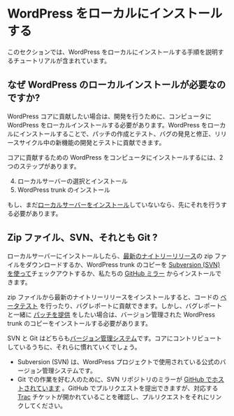 <!--
# Installing WordPress Locally
-->

# WordPress をローカルにインストールする

<!--
This section of the handbook contains tutorials that will walk you through the process of installing WordPress locally.
-->

このセクションでは、WordPress をローカルにインストールする手順を説明するチュートリアルが含まれています。

<!--
## Why do I need a local WordPress install?
-->

## なぜ WordPress のローカルインストールが必要なのですか?

<!--
If you want to contribute to WordPress core, you need to have a local install of WordPress on your computer to break, play with, and develop with. A local WordPress install allows you to create/test patches, find/fix bugs, and help develop/test new features during a release cycle.
-->

WordPress コアに貢献したい場合は、開発を行うために、コンピュータに WordPress をローカルインストールする必要があります。WordPress をローカルにインストールすることで、パッチの作成とテスト、バグの発見と修正、リリースサイクル中の新機能の開発とテストに貢献できます。

<!--
There are two steps to installing WordPress on your computer for contributing to core:
-->

コアに貢献するための WordPress をコンピュータにインストールするには、2つのステップがあります。

<!--
1.  Choose and install a local server
2.  Install WordPress trunk
3.  -->

4.  ローカルサーバーの選択とインストール
5.  WordPress trunk のインストール

<!--
If you haven’t [installed a local server](https://make.wordpress.org/core/handbook/installing-a-local-server/) yet, you’ll need to do that before continuing.
-->

もし、まだ[ローカルサーバーをインストール](https://make.wordpress.org/core/handbook/installing-a-local-server/)していないなら、先にそれを行うする必要があります。

<!--
## Zip File, SVN, or Git?
-->

## Zip ファイル、SVN、それとも Git ?

<!--
Once you have your local server installed, you can download a zip file of the [latest nightly release](https://wordpress.org/nightly-builds/wordpress-latest.zip), check out a copy of WordPress trunk [using Subversion (SVN)](https://wordpress.org/download/source/), or install from our [GitHub mirror](https://github.com/WordPress/wordpress-develop).
-->

ローカルサーバーにインストールしたら、[最新のナイトリーリリース](https://wordpress.org/nightly-builds/wordpress-latest.zip)の zip ファイルをダウンロードするか、WordPress trunk のコピーを [Subversion (SVN) を使って](https://wordpress.org/download/source/)チェックアウトするか、私たちの [GitHub ミラー](https://github.com/WordPress/wordpress-develop) からインストールできます。

<!--
Installing the latest nightly release from a zip file will allow you to [beta test](https://make.wordpress.org/core/handbook/testing/beta/) the code, and contribute bug reports. However, if you want to [contribute patches](https://make.wordpress.org/core/handbook/working-with-patches/) along with those bug reports, you’ll need to install a version-controlled copy of WordPress trunk.
-->

zip ファイルから最新のナイトリーリリースをインストールすると、コードの [ベータテスト](https://make.wordpress.org/core/handbook/testing/beta/) を行ったり、バグレポートに貢献できます。しかし、バグレポートと一緒に [パッチを提供](https://make.wordpress.org/core/handbook/working-with-patches/) をしたい場合は、バージョン管理された WordPress trunk のコピーをインストールする必要があります。

<!--
SVN and Git are both [version control systems](https://make.wordpress.org/core/handbook/glossary/#version-control). You’ll become very familiar with them when you are contributing to core.
-->

SVN と Git はどちらも[バージョン管理システム](https://make.wordpress.org/core/handbook/glossary/#version-control)です。コアにコントリビュートしているうちに、それらに慣れていくでしょう。

<!--
*   Subversion (SVN) is the official version control system used by the WordPress Project.
*   For those who prefer working with Git, a mirror of the SVN repository is [hosted on GitHub](https://github.com/WordPress/wordpress-develop). You can make a pull request on GitHub, but please make sure there is a corresponding [Trac](https://core.trac.wordpress.org/) ticket open and link your pull request to it.
-->

*   Subversion (SVN) は、WordPress プロジェクトで使用されている公式のバージョン管理システムです。
*   Git での作業を好む人のために、SVN リポジトリのミラーが [GitHub でホストされています](https://github.com/WordPress/wordpress-develop) 。GitHub でプルリクエストを提出できますが、対応する [Trac](https://core.trac.wordpress.org/) チケットが開かれていることを確認し、プルリクエストをそれにリンクしてください。
